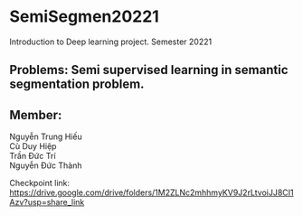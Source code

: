 # SemiSegmen20221
Introduction to Deep learning project. Semester 20221 <br>
## Problems: Semi supervised learning in semantic segmentation problem. <br>
## Member: <br>
Nguyễn Trung Hiếu <br>
Cù Duy Hiệp <br>
Trần Đức Trí <br>
Nguyễn Đức Thành <br>

Checkpoint link: https://drive.google.com/drive/folders/1M2ZLNc2mhhmyKV9J2rLtvoiJJ8CI1Azv?usp=share_link

